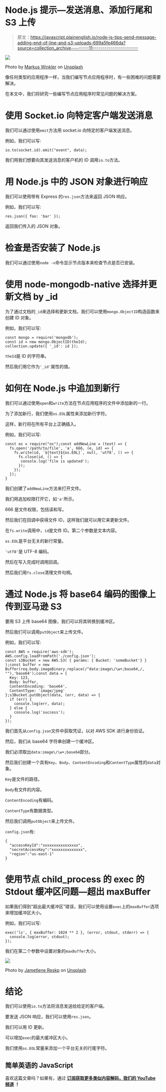 # Node.js 提示—发送消息、添加行尾和 S3 上传

> 原文：<https://javascript.plainenglish.io/node-js-tips-send-message-adding-end-of-line-and-s3-uploads-699a5fe466da?source=collection_archive---------11----------------------->

![](img/b60bcf898db2b4602f1254d2a642a02d.png)

Photo by [Markus Winkler](https://unsplash.com/@markuswinkler?utm_source=medium&utm_medium=referral) on [Unsplash](https://unsplash.com?utm_source=medium&utm_medium=referral)

像任何类型的应用程序一样，当我们编写节点应用程序时，有一些困难的问题需要解决。

在本文中，我们将研究一些编写节点应用程序时常见问题的解决方案。

# 使用 Socket.io 向特定客户端发送消息

我们可以通过使用`emit`方法用 socket.io 向特定的客户端发送消息。

例如，我们可以写:

```
io.to(socket.id).emit("event", data);
```

我们用我们想要向其发送消息的客户机的 ID 调用`io.to`方法。

# 用 Node.js 中的 JSON 对象进行响应

我们可以使用带有 Express 的`res.json`方法来返回 JSON 响应。

例如，我们可以写:

```
res.json({ foo: 'bar' });
```

返回我们传入的 JSON 对象。

# 检查是否安装了 Node.js

我们可以通过使用`node -v`命令显示节点版本来检查节点是否已安装。

# 使用 node-mongodb-native 选择并更新文档 by _id

为了通过文档的`_id`来选择和更新文档，我们可以使用`mongo.ObjectID`构造函数来创建 ID 对象。

例如，我们可以写:

```
const mongo = require('mongodb');
const id = new mongo.ObjectID(theId);
collection.update({ '_id': id });
```

`theId`是 ID 的字符串。

然后我们用它作为`'_id'`属性的值。

# 如何在 Node.js 中追加到新行

我们可以通过使用`open`和`write`方法在节点应用程序的文件中添加新的一行。

为了添加新行，我们使用`os.EOL`属性来添加新行字符。

这样，新行将在所有平台上正确插入。

例如，我们可以写:

```
const os = require("os");const addNewLine = (text) => {     
  fs.open('/path/to/file', 'a', 666, (e, id) => {
    fs.write(id, `${text}${os.EOL}`, null, 'utf8', () => {
      fs.close(id, () => {
       console.log('file is updated');
      });
    });
  });
}
```

我们创建了`addNewLine`方法来打开文件。

我们用追加权限打开它，如`'a'`所示。

666 是文件权限，包括读和写。

然后我们在回调中获得文件 ID，这样我们就可以用它来更新文件。

在`fs.write`调用中，`id`是文件 ID。第二个参数是文本内容。

`os.EOL`是平台无关的新行常量。

`'utf8'`是 UTF-8 编码。

然后在写入完成时调用回调。

然后我们用`fs.close`清理文件句柄。

# 通过 Node.js 将 base64 编码的图像上传到亚马逊 S3

要用 S3 上传 base64 图像，我们可以将其转换到缓冲区。

然后我们可以调用`putObject`来上传文件。

例如，我们可以写:

```
const AWS = require('aws-sdk');
AWS.config.loadFromPath('./config.json');
const s3Bucket = new AWS.S3( { params: { Bucket: 'someBucket'} } );const buffer = new Buffer(req.body.imageBinary.replace(/^data:image\/\w+;base64,/, ""),'base64');const data = {
  Key: 123, 
  Body: buffer,
  ContentEncoding: 'base64',
  ContentType: 'image/jpeg'
};s3Bucket.putObject(data, (err, data) => {
  if (err) { 
    console.log(err, data);
  } else {
    console.log('success');
  }
});
```

我们首先从`config.json`文件中获取凭证，以对 AWS SDK 进行身份验证。

然后，我们从 base64 字符串创建一个缓冲区。

我们必须取出`data:image\/\w+;base64`部分。

然后我们创建一个具有`Key`、`Body`、`ContentEncoding`和`ContentType`属性的`data`对象。

`Key`是文件的路径。

`Body`有文件的内容。

`ContentEncoding`有编码。

`ContentType`有数据类型。

然后我们调用`putObject`来上传文件。

`config.json`有:

```
{
  "accessKeyId":"xxxxxxxxxxxxxxxx",
  "secretAccessKey":"xxxxxxxxxxxxxx",
  "region":"us-east-1"
}
```

# 使用节点 child_process 的 exec 的 Stdout 缓冲区问题—超出 maxBuffer

如果我们得到“超出最大缓冲区”错误，我们可以使用设置`exec`上的`maxBuffer`选项来增加缓冲区大小。

例如，我们可以写:

```
exec('ls', { maxBuffer: 1024 ** 2 }, (error, stdout, stderr) => { 
  console.log(error, stdout); 
});
```

我们在第二个参数中设置对象的`maxBuffer`大小。

![](img/3a056616b4cde5e364f6c850f9f8d222.png)

Photo by [Jametlene Reskp](https://unsplash.com/@reskp?utm_source=medium&utm_medium=referral) on [Unsplash](https://unsplash.com?utm_source=medium&utm_medium=referral)

# 结论

我们可以使用`io.to`方法将消息发送给给定的客户端。

要发送 JSON 响应，我们可以使用`res.json`。

我们可以用 ID 更新。

可以增加`exec`的最大缓冲区大小。

我们使用`os.EOL`常量来添加一个平台无关的行尾字符。

## 简单英语的 JavaScript

喜欢这篇文章吗？如果有，通过 [**订阅获取更多类似内容解码，我们的 YouTube 频道**](https://www.youtube.com/channel/UCtipWUghju290NWcn8jhyAw) **！**